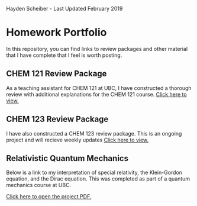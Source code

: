 Hayden Scheiber -
Last Updated February 2019

Homework Portfolio
==============================

In this repository, you can find links to review packages and other material that I have complete that I feel is worth posting.

CHEM 121 Review Package
------------------------------
As a teaching assistant for CHEM 121 at UBC, I have constructed a thorough review with additional explanations for the CHEM 121 course. 
[Click here to view.](CHEM_121_Review.pdf)

CHEM 123 Review Package
------------------------------
I have also constructed a CHEM 123 review package. This is an ongoing project and will recieve weekly updates 
[Click here to view.](CHEM_123_Review.pdf)


Relativistic Quantum Mechanics
-----------------------------

Below is a link to my interpretation of special relativity, the Klein-Gordon equation, and the Dirac equation. This was completed as part of a quantum mechanics course at UBC.

[Click here to open the project PDF.](Relativistic_QM.pdf)
